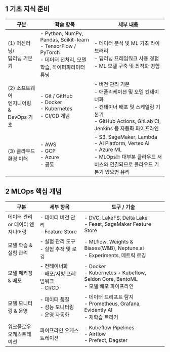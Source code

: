 ## 1 기초 지식 준비

| 구분                     | 학습 항목 | 세부 내용                          |
|-------------------------|-----------|---------------------------------|
| (1) 머신러닝/<br>딥러닝 기본기 | - Python, NumPy, Pandas, Scikit-learn<br>- TensorFlow / PyTorch<br>- 데이터 전처리, 모델 학습, 하이퍼파라미터 튜닝 | - 데이터 분석 및 ML 기초 라이브러리 <br>- 딥러닝 프레임워크 사용 경험<br>- ML 모델 구축 및 최적화 경험 |
| (2) 소프트웨어<br> 엔지니어링 &<br> DevOps 기초 | - Git / GitHub<br> - Docker<br> - Kubernetes<br> - CI/CD 개념| - 버전 관리 기본<br> - 애플리케이션 및 모델 컨테이너화<br> -  컨테이너 배포 및 스케일링 기본기<br> - GitHub Actions, GitLab CI, Jenkins 등 자동화 파이프라인 |
| (3) 클라우드 환경 이해 | - AWS<br> - GCP<br> - Azure<br> - 공통 | - S3, SageMaker, Lambda<br> - AI Platform, Vertex AI<br> - Azure ML<br> - MLOps는 대부분 클라우드 서비스와 연결되므로 클라우드 기본기 있으면 유리|


## 2 MLOps 핵심 개념

| 구분 | 세부 항목 | 도구 / 기술 |
|------|-----------|-------------|
| 데이터 관리<br> or 데이터 엔지니어링 | - 데이터 버전 관리<br> - Feature Store | - DVC, LakeFS, Delta Lake<Br> - Feast, SageMaker Feature Store |
| 모델 학습 & 실험 관리 | - 실험 관리 도구<br> - 실험 추적 및 로깅 | - MLflow, Weights & Biases(W&B), Neptune.ai<br> - Experiments, 메트릭 로깅 |
| 모델 패키징 & 배포 | - 컨테이너화<br> - 배포/서빙 프레임워크<br> - CI/CD | - Docker<br> - Kubernetes + Kubeflow, Seldon Core, BentoML<br> - 모델 배포 파이프라인 |
| 모델 모니터링 & 운영 | - 데이터 품질<br> - 성능 모니터링<br> - 운영 자동화 | - 데이터 드리프트 탐지<br> - Prometheus, Grafana, Evidently AI<br> - 재학습 트리거 |
| 워크플로우 <br>오케스트레이션 | 파이프라인 오케스트레이션 | - Kubeflow Pipelines<br> - Airflow<br> - Prefect, Dagster |
